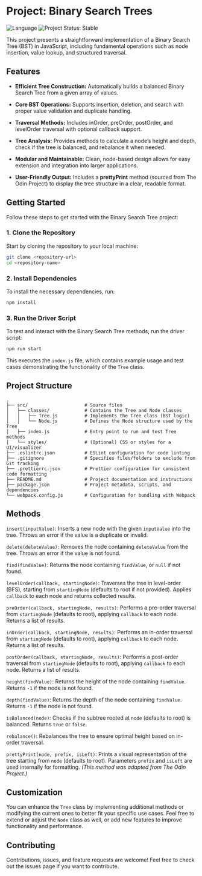 # Project: Binary Search Trees

![Language](https://img.shields.io/badge/language-JavaScript-yellow)
![Project Status: Stable](https://img.shields.io/badge/status-stable-brightgreen)

This project presents a straightforward implementation of a Binary Search Tree (BST) in JavaScript, including fundamental operations such as node insertion, value lookup, and structured traversal.

## Features

- **Efficient Tree Construction:** Automatically builds a balanced Binary Search Tree from a given array of values.

- **Core BST Operations:** Supports insertion, deletion, and search with proper value validation and duplicate handling.

- **Traversal Methods:** Includes inOrder, preOrder, postOrder, and levelOrder traversal with optional callback support.

- **Tree Analysis:** Provides methods to calculate a node’s height and depth, check if the tree is balanced, and rebalance it when needed.

- **Modular and Maintainable:** Clean, node-based design allows for easy extension and integration into larger applications.

- **User-Friendly Output:** Includes a **prettyPrint** method (sourced from The Odin Project) to display the tree structure in a clear, readable format.

## Getting Started

Follow these steps to get started with the Binary Search Tree project:

### 1. Clone the Repository

Start by cloning the repository to your local machine:

```bash
git clone <repository-url>
cd <repository-name>
```

### 2. Install Dependencies

To install the necessary dependencies, run:

```bash
npm install
```

### 3. Run the Driver Script

To test and interact with the Binary Search Tree methods, run the driver script:

```bash
npm run start
```

This executes the `index.js` file, which contains example usage and test cases demonstrating the functionality of the `Tree` class.

## Project Structure

```
.
├── src/                     # Source files
│   ├── classes/             # Contains the Tree and Node classes
│   │   ├── Tree.js          # Implements the Tree class (BST logic)
│   │   └── Node.js          # Defines the Node structure used by the Tree
│   ├── index.js             # Entry point to run and test Tree methods
│   └── styles/              # (Optional) CSS or styles for a UI/visualizer
├── .eslintrc.json           # ESLint configuration for code linting
├── .gitignore               # Specifies files/folders to exclude from Git tracking
├── .prettierrc.json         # Prettier configuration for consistent code formatting
├── README.md                # Project documentation and instructions
├── package.json             # Project metadata, scripts, and dependencies
└── webpack.config.js        # Configuration for bundling with Webpack
```

## Methods

`insert(inputValue)`: Inserts a new node with the given `inputValue` into the tree. Throws an error if the value is a duplicate or invalid.

`delete(deleteValue)`: Removes the node containing `deleteValue` from the tree. Throws an error if the value is not found.

`find(findValue)`: Returns the node containing `findValue`, or `null` if not found.

`levelOrder(callback, startingNode)`: Traverses the tree in level-order (BFS), starting from `startingNode` (defaults to root if not provided). Applies `callback` to each node and returns collected results.

`preOrder(callback, startingNode, results)`: Performs a pre-order traversal from `startingNode` (defaults to root), applying `callback` to each node. Returns a list of results.

`inOrder(callback, startingNode, results)`: Performs an in-order traversal from `startingNode` (defaults to root), applying `callback` to each node. Returns a list of results.

`postOrder(callback, startingNode, results)`: Performs a post-order traversal from `startingNode` (defaults to root), applying `callback` to each node. Returns a list of results.

`height(findValue)`: Returns the height of the node containing `findValue`. Returns `-1` if the node is not found.

`depth(findValue)`: Returns the depth of the node containing `findValue`. Returns `-1` if the node is not found.

`isBalanced(node)`: Checks if the subtree rooted at `node` (defaults to root) is balanced. Returns `true` or `false`.

`rebalance()`: Rebalances the tree to ensure optimal height based on in-order traversal.

`prettyPrint(node, prefix, isLeft)`: Prints a visual representation of the tree starting from `node` (defaults to root). Parameters `prefix` and `isLeft` are used internally for formatting. *(This method was adapted from The Odin Project.)*

## Customization

You can enhance the `Tree` class by implementing additional methods or modifying the current ones to better fit your specific use cases. Feel free to extend or adjust the `Node` class as well, or add new features to improve functionality and performance.

## Contributing

Contributions, issues, and feature requests are welcome! Feel free to check out the issues page if you want to contribute.

